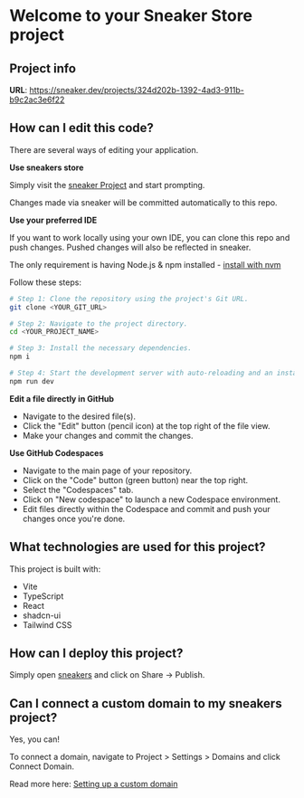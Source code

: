 # Welcome to your Sneaker Store project

## Project info

**URL**: https://sneaker.dev/projects/324d202b-1392-4ad3-911b-b9c2ac3e6f22

## How can I edit this code?

There are several ways of editing your application.

**Use sneakers store**

Simply visit the [sneaker Project](https://sneaker.dev/projects/324d202b-1392-4ad3-911b-b9c2ac3e6f22) and start prompting.

Changes made via sneaker will be committed automatically to this repo.

**Use your preferred IDE**

If you want to work locally using your own IDE, you can clone this repo and push changes. Pushed changes will also be reflected in sneaker.

The only requirement is having Node.js & npm installed - [install with nvm](https://github.com/nvm-sh/nvm#installing-and-updating)

Follow these steps:

```sh
# Step 1: Clone the repository using the project's Git URL.
git clone <YOUR_GIT_URL>

# Step 2: Navigate to the project directory.
cd <YOUR_PROJECT_NAME>

# Step 3: Install the necessary dependencies.
npm i

# Step 4: Start the development server with auto-reloading and an instant preview.
npm run dev
```

**Edit a file directly in GitHub**

- Navigate to the desired file(s).
- Click the "Edit" button (pencil icon) at the top right of the file view.
- Make your changes and commit the changes.

**Use GitHub Codespaces**

- Navigate to the main page of your repository.
- Click on the "Code" button (green button) near the top right.
- Select the "Codespaces" tab.
- Click on "New codespace" to launch a new Codespace environment.
- Edit files directly within the Codespace and commit and push your changes once you're done.

## What technologies are used for this project?

This project is built with:

- Vite
- TypeScript
- React
- shadcn-ui
- Tailwind CSS

## How can I deploy this project?

Simply open [sneakers](https://sneakers.dev/projects/324d202b-1392-4ad3-911b-b9c2ac3e6f22) and click on Share -> Publish.

## Can I connect a custom domain to my sneakers project?

Yes, you can!

To connect a domain, navigate to Project > Settings > Domains and click Connect Domain.

Read more here: [Setting up a custom domain](https://docs.sneakers.dev/tips-tricks/custom-domain#step-by-step-guide)
